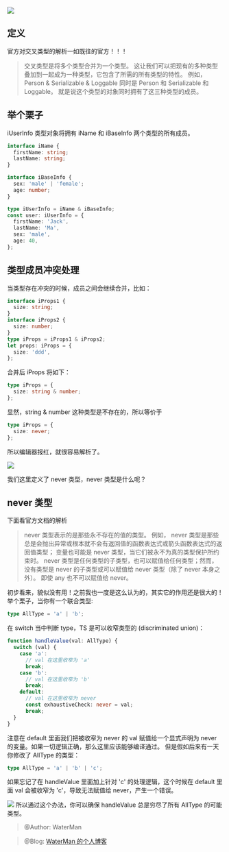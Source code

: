 ![](https://user-gold-cdn.xitu.io/2020/4/27/171bc3985ae27b04?w=2000&h=1105&f=png&s=733313)

## 定义

官方对交叉类型的解析一如既往的官方！！！

> 交叉类型是将多个类型合并为一个类型。 这让我们可以把现有的多种类型叠加到一起成为一种类型，它包含了所需的所有类型的特性。 例如， Person & Serializable & Loggable 同时是 Person 和 Serializable 和 Loggable。 就是说这个类型的对象同时拥有了这三种类型的成员。

## 举个栗子

iUserInfo 类型对象将拥有 iName 和 iBaseInfo 两个类型的所有成员。

```typescript
interface iName {
  firstName: string;
  lastName: string;
}

interface iBaseInfo {
  sex: 'male' | 'female';
  age: number;
}

type iUserInfo = iName & iBaseInfo;
const user: iUserInfo = {
  firstName: 'Jack',
  lastName: 'Ma',
  sex: 'male',
  age: 40,
};
```

## 类型成员冲突处理

当类型存在冲突的时候，成员之间会继续合并，比如：

```typescript
interface iProps1 {
  size: string;
}
interface iProps2 {
  size: number;
}
type iProps = iProps1 & iProps2;
let props: iProps = {
  size: 'ddd',
};
```

合并后 iProps 将如下：

```typescript
type iProps = {
  size: string & number;
};
```

显然，string & number 这种类型是不存在的，所以等价于

```typescript
type iProps = {
  size: never;
};
```

所以编辑器报红，就很容易解析了。

![](https://user-gold-cdn.xitu.io/2020/4/27/171bc3595daad571?w=1894&h=586&f=png&s=122732)

我们这里定义了 never 类型，never 类型是什么呢？

## never 类型

下面看官方文档的解析

> never 类型表示的是那些永不存在的值的类型。 例如， never 类型是那些总是会抛出异常或根本就不会有返回值的函数表达式或箭头函数表达式的返回值类型； 变量也可能是 never 类型，当它们被永不为真的类型保护所约束时。
> never 类型是任何类型的子类型，也可以赋值给任何类型；然而，没有类型是 never 的子类型或可以赋值给 never 类型（除了 never 本身之外）。 即使 any 也不可以赋值给 never。

初步看来，貌似没有用！之前我也一度是这么认为的，其实它的作用还是很大的！
举个栗子，当你有一个联合类型:

```typescript
type AllType = 'a' | 'b';
```

在 switch 当中判断 type，TS 是可以收窄类型的 (discriminated union)：

```typescript
function handleValue(val: AllType) {
  switch (val) {
    case 'a':
      // val 在这里收窄为 'a'
      break;
    case 'b':
      // val 在这里收窄为 'b'
      break;
    default:
      // val 在这里收窄为 never
      const exhaustiveCheck: never = val;
      break;
  }
}
```

注意在 default 里面我们把被收窄为 never 的 val 赋值给一个显式声明为 never 的变量。如果一切逻辑正确，那么这里应该能够编译通过。
但是假如后来有一天你修改了 AllType 的类型：

```typescript
type AllType = 'a' | 'b' | 'c';
```

如果忘记了在 handleValue 里面加上针对 'c' 的处理逻辑，这个时候在 default 里面 val 会被收窄为 'c'，导致无法赋值给 never，产生一个错误。

![](https://user-gold-cdn.xitu.io/2020/4/27/171bc3671d62df18?w=1476&h=892&f=png&s=177317)
所以通过这个办法，你可以确保 handleValue 总是穷尽了所有 AllType 的可能类型。

> @Author: WaterMan

> @Blog: [WaterMan 的个人博客](https://chenshengshui.github.io/waterman-blog/#/)
